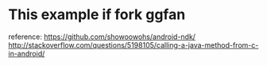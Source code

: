 This example if fork ggfan
=========

reference:
<https://github.com/showoowohs/android-ndk/>
<http://stackoverflow.com/questions/5198105/calling-a-java-method-from-c-in-android/>